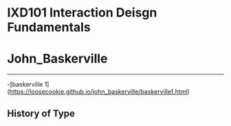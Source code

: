IXD101 Interaction Deisgn Fundamentals
======================================

# John_Baskerville
------------------
-[baskerville 1] (https://loosecookie.github.io/john_baskerville/baskerville1.html)




History of Type
---------------